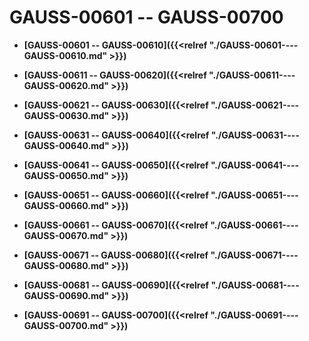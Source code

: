 # GAUSS-00601 -- GAUSS-00700

-   **[GAUSS-00601 -- GAUSS-00610]({{<relref "./GAUSS-00601----GAUSS-00610.md" >}})**  

-   **[GAUSS-00611 -- GAUSS-00620]({{<relref "./GAUSS-00611----GAUSS-00620.md" >}})**  

-   **[GAUSS-00621 -- GAUSS-00630]({{<relref "./GAUSS-00621----GAUSS-00630.md" >}})**  

-   **[GAUSS-00631 -- GAUSS-00640]({{<relref "./GAUSS-00631----GAUSS-00640.md" >}})**  

-   **[GAUSS-00641 -- GAUSS-00650]({{<relref "./GAUSS-00641----GAUSS-00650.md" >}})**  

-   **[GAUSS-00651 -- GAUSS-00660]({{<relref "./GAUSS-00651----GAUSS-00660.md" >}})**  

-   **[GAUSS-00661 -- GAUSS-00670]({{<relref "./GAUSS-00661----GAUSS-00670.md" >}})**  

-   **[GAUSS-00671 -- GAUSS-00680]({{<relref "./GAUSS-00671----GAUSS-00680.md" >}})**  

-   **[GAUSS-00681 -- GAUSS-00690]({{<relref "./GAUSS-00681----GAUSS-00690.md" >}})**  

-   **[GAUSS-00691 -- GAUSS-00700]({{<relref "./GAUSS-00691----GAUSS-00700.md" >}})**  


